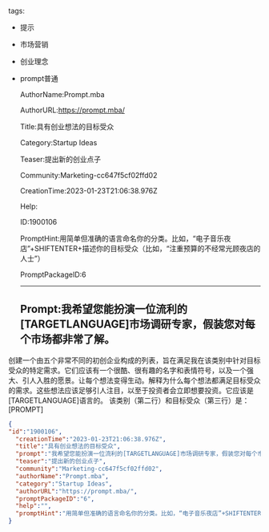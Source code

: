   tags: 
- 提示
- 市场营销
- 创业理念
- prompt普通

  AuthorName:Prompt.mba

  AuthorURL:https://prompt.mba/

  Title:具有创业想法的目标受众

  Category:Startup Ideas

  Teaser:提出新的创业点子

  Community:Marketing-cc647f5cf02ffd02

  CreationTime:2023-01-23T21:06:38.976Z

  Help:

  ID:1900106

  PromptHint:用简单但准确的语言命名你的分类。比如，“电子音乐夜店”+SHIFTENTER+描述你的目标受众（比如，“注重预算的不经常光顾夜店的人士”）

  PromptPackageID:6

  ---

  ## Prompt:我希望您能扮演一位流利的[TARGETLANGUAGE]市场调研专家，假装您对每个市场都非常了解。

创建一个由五个非常不同的初创企业构成的列表，旨在满足我在该类别中针对目标受众的特定需求。它们应该有一个很酷、很有趣的名字和表情符号，以及一个强大、引人入胜的愿景。让每个想法变得生动。解释为什么每个想法都满足目标受众的需求。这些想法应该足够引人注目，以至于投资者会立即想要投资。它应该是[TARGETLANGUAGE]语言的。
该类别（第二行）和目标受众（第三行）是：[PROMPT]

  ```json
  {
  "id":"1900106",
    "creationTime":"2023-01-23T21:06:38.976Z",
    "title":"具有创业想法的目标受众",
    "prompt":"我希望您能扮演一位流利的[TARGETLANGUAGE]市场调研专家，假装您对每个市场都非常了解。\n\n创建一个由五个非常不同的初创企业构成的列表，旨在满足我在该类别中针对目标受众的特定需求。它们应该有一个很酷、很有趣的名字和表情符号，以及一个强大、引人入胜的愿景。让每个想法变得生动。解释为什么每个想法都满足目标受众的需求。这些想法应该足够引人注目，以至于投资者会立即想要投资。它应该是[TARGETLANGUAGE]语言的。\n该类别（第二行）和目标受众（第三行）是：[PROMPT]",
    "teaser":"提出新的创业点子",
    "community":"Marketing-cc647f5cf02ffd02",
    "authorName":"Prompt.mba",
    "category":"Startup Ideas",
    "authorURL":"https://prompt.mba/",
    "promptPackageID":"6",
    "help":"",
    "promptHint":"用简单但准确的语言命名你的分类。比如，“电子音乐夜店”+SHIFTENTER+描述你的目标受众（比如，“注重预算的不经常光顾夜店的人士”）"
  }
  ```
